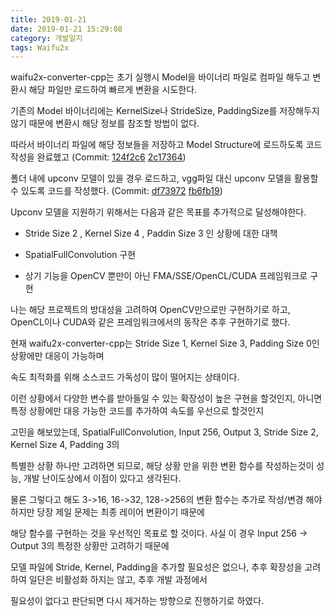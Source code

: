 ```yaml
---
title: 2019-01-21
date: 2019-01-21 15:29:08
category: 개발일지
tags: Waifu2x
---
```


waifu2x-converter-cpp는 초기 실행시 Model을 바이너리 파일로 컴파일 해두고 변환시 해당 파일만 로드하여 빠르게 변환을 시도한다.

기존의 Model 바이너리에는 KernelSize나 StrideSize, PaddingSize를 저장해두지 않기 때문에 변환시 해당 정보를 참조할 방법이 없다.

따라서 바이너리 파일에 해당 정보들을 저장하고 Model Structure에 로드하도록 코드 작성을 완료했고 (Commit: [124f2c6](https://github.com/DeadSix27/waifu2x-converter-cpp/commit/124f2c6b1136b8dce21f2752aa78d14c72d11d89) [2c17364](https://github.com/DeadSix27/waifu2x-converter-cpp/commit/2c17364fa9ad8e0b881a4dae64d7fac0e2e935ae))

폴더 내에 upconv 모델이 있을 경우 로드하고, vgg파일 대신 upconv 모델을 활용할 수 있도록 코드를 작성했다. (Commit: [df73972](https://github.com/DeadSix27/waifu2x-converter-cpp/commit/df73972c0a46f3c58739801092d32e96c2dd507d) [fb6fb19](https://github.com/DeadSix27/waifu2x-converter-cpp/commit/fb6fb19efb81f0b92fb5179b2cacdb121aa87322))



Upconv 모델을 지원하기 위해서는 다음과 같은 목표를 추가적으로 달성해야한다.

- Stride Size 2 , Kernel Size 4 , Paddin Size 3 인 상황에 대한 대책

- SpatialFullConvolution 구현

- 상기 기능을 OpenCV 뿐만이 아닌 FMA/SSE/OpenCL/CUDA 프레임워크로 구현



나는 해당 프로젝트의 방대성을 고려하여 OpenCV만으로만 구현하기로 하고, OpenCL이나 CUDA와 같은 프레임워크에서의 동작은 추후 구현하기로 했다.

현재 waifu2x-converter-cpp는 Stride Size 1, Kernel Size 3, Padding Size 0인 상황에만 대응이 가능하며

속도 최적화를 위해 소스코드 가독성이 많이 떨어지는 상태이다. 


이런 상황에서 다양한 변수를 받아들일 수 있는 확장성이 높은 구현을 할것인지, 아니면 특정 상황에만 대응 가능한 코드를 추가하여 속도를 우선으로 할것인지

고민을 해보았는데, SpatialFullConvolution, Input 256, Output 3, Stride Size 2, Kernel Size 4, Padding 3의

특별한 상황 하나만 고려하면 되므로, 해당 상황 만을 위한 변환 함수를 작성하는것이 성능, 개발 난이도상에서 이점이 있다고 생각된다.

물론 그렇다고 해도 3->16, 16->32, 128->256의 변환 함수는 추가로 작성/변경 해야하지만 당장 제일 문제는 최종 레이어 변환이기 때문에 

해당 함수를 구현하는 것을 우선적인 목표로 할 것이다. 사실 이 경우 Input 256 -> Output 3의 특정한 상황만 고려하기 때문에

모델 파일에 Stride, Kernel, Padding을 추가할 필요성은 없으나, 추후 확장성을 고려하여 일단은 비활성화 하지는 않고, 추후 개발 과정에서

필요성이 없다고 판단되면 다시 제거하는 방향으로 진행하기로 하였다.
